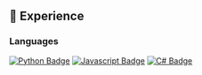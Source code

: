 ## 💼 Experience

### Languages
[![Python Badge](https://img.shields.io/badge/Python-0b89a2?logo=python&logoColor=white)](https://python.org) 
[![Javascript Badge](https://img.shields.io/badge/Javascript-f7df1e?style=flat&logo=javascript&logoColor=black)](https://wikipedia.org/wiki/JavaScript) 
[![C# Badge](https://img.shields.io/badge/C%23-512bd4?style=flat&logo=c%23&logoColor=white)](https://php.net)
